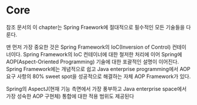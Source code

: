 # Core

참조 문서의 이 chapter는 Spring Fraework에 절대적으로 필수적인 모든 기술들을 다룬다.

맨 먼저 가장 중요한 것은 Spring Framework의 IoC(Inversion of Control) 컨테이너이다. Spring Framework의 IoC 컨테이너에 대한 철저한 처리에 이어 Spring에 AOP(Aspect-Oriented Programming) 기술에 대한 포괄적인 설명이 이어진다. Spring Framework에는 개념적으로 쉽고 Java enterprise programming에서 AOP 요구 사항의 80% sweet spot을 성공적으로 해결하는 자체 AOP Framework가 있다.

Spring의 AspectJ(현재 기능 측면에서 가장 풍부하고 Java enterprise space에서 가장 성숙한 AOP 구현체) 통합에 대한 적용 범위도 제공된다

